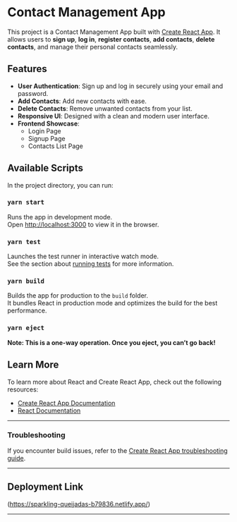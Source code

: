 # Contact Management App

This project is a Contact Management App built with [Create React App](https://github.com/facebook/create-react-app). It allows users to **sign up**, **log in**, **register contacts**, **add contacts**, **delete contacts**, and manage their personal contacts seamlessly.

## Features

- **User Authentication**: Sign up and log in securely using your email and password.
- **Add Contacts**: Add new contacts with ease.
- **Delete Contacts**: Remove unwanted contacts from your list.
- **Responsive UI**: Designed with a clean and modern user interface.
- **Frontend Showcase**:
  - Login Page
  - Signup Page
  - Contacts List Page
  
## Available Scripts

In the project directory, you can run:

### `yarn start`

Runs the app in development mode.\
Open [http://localhost:3000](http://localhost:3000) to view it in the browser.

### `yarn test`

Launches the test runner in interactive watch mode.\
See the section about [running tests](https://facebook.github.io/create-react-app/docs/running-tests) for more information.

### `yarn build`

Builds the app for production to the `build` folder.\
It bundles React in production mode and optimizes the build for the best performance.

### `yarn eject`

**Note: This is a one-way operation. Once you eject, you can’t go back!**

## Learn More

To learn more about React and Create React App, check out the following resources:

- [Create React App Documentation](https://facebook.github.io/create-react-app/docs/getting-started)
- [React Documentation](https://reactjs.org/)

---

### Troubleshooting

If you encounter build issues, refer to the [Create React App troubleshooting guide](https://facebook.github.io/create-react-app/docs/troubleshooting#npm-run-build-fails-to-minify).

---

## Deployment Link

(https://sparkling-queijadas-b79836.netlify.app/)

---



